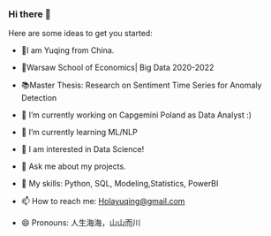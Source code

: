 ### Hi there 👋

Here are some ideas to get you started:

- 👧I am Yuqing from China.
- 🏫Warsaw School of Economics| Big Data 2020-2022
- 📚Master Thesis: Research on Sentiment Time Series for Anomaly Detection

- 🔭 I’m currently working on Capgemini Poland as Data Analyst :)
- 🌱 I’m currently learning ML/NLP
- 🤔 I am interested in Data Science!
- 💬 Ask me about my projects.
- 🚀 My skills: Python, SQL, Modeling,Statistics, PowerBI
- 📫 How to reach me: Holayuqing@gmail.com
- 😄 Pronouns: 人生海海，山山而川
